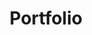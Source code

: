 ---
slug: "/projects/portfolio"
title: "Portfolio"
tech: "HTML, CSS, JS, React, Styled Components, GraphQL, Gatsby"
---